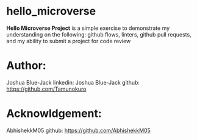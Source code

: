 # hello_microverse
**Hello Microverse Project** is a simple exercise to demonstrate my understanding on the following:
github flows, 
linters, 
github pull requests,
and my ability to submit a project for code review

# Author:
Joshua Blue-Jack
linkedin: Joshua Blue-Jack
github: https://github.com/Tamunokuro

# Acknowldgement: 
AbhishekkM05
github: https://github.com/AbhishekkM05



